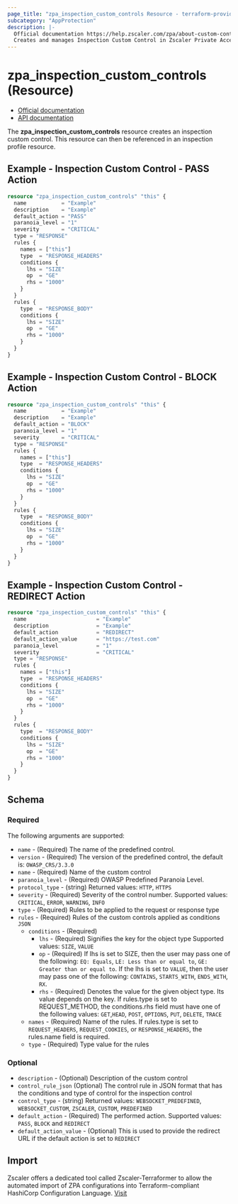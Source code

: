 ```yaml
---
page_title: "zpa_inspection_custom_controls Resource - terraform-provider-zpa"
subcategory: "AppProtection"
description: |-
  Official documentation https://help.zscaler.com/zpa/about-custom-controls/API documentation https://help.zscaler.com/zpa/configuring-appprotection-controls-using-api
  Creates and manages Inspection Custom Control in Zscaler Private Access cloud.
---
```


# zpa_inspection_custom_controls (Resource)

* [Official documentation](https://help.zscaler.com/zpa/about-custom-controls)
* [API documentation](https://help.zscaler.com/zpa/configuring-appprotection-controls-using-api)

The **zpa_inspection_custom_controls** resource creates an inspection custom control. This resource can then be referenced in an inspection profile resource.

## Example - Inspection Custom Control - PASS Action

```terraform
resource "zpa_inspection_custom_controls" "this" {
  name           = "Example"
  description    = "Example"
  default_action = "PASS"
  paranoia_level = "1"
  severity       = "CRITICAL"
  type = "RESPONSE"
  rules {
    names = ["this"]
    type  = "RESPONSE_HEADERS"
    conditions {
      lhs = "SIZE"
      op  = "GE"
      rhs = "1000"
    }
  }
  rules {
    type  = "RESPONSE_BODY"
    conditions {
      lhs = "SIZE"
      op  = "GE"
      rhs = "1000"
    }
  }
}
```

## Example - Inspection Custom Control - BLOCK Action

```terraform
resource "zpa_inspection_custom_controls" "this" {
  name           = "Example"
  description    = "Example"
  default_action = "BLOCK"
  paranoia_level = "1"
  severity       = "CRITICAL"
  type = "RESPONSE"
  rules {
    names = ["this"]
    type  = "RESPONSE_HEADERS"
    conditions {
      lhs = "SIZE"
      op  = "GE"
      rhs = "1000"
    }
  }
  rules {
    type  = "RESPONSE_BODY"
    conditions {
      lhs = "SIZE"
      op  = "GE"
      rhs = "1000"
    }
  }
}
```

## Example - Inspection Custom Control - REDIRECT Action

```terraform
resource "zpa_inspection_custom_controls" "this" {
  name                      = "Example"
  description               = "Example"
  default_action            = "REDIRECT"
  default_action_value      = "https://test.com"
  paranoia_level            = "1"
  severity                  = "CRITICAL"
  type = "RESPONSE"
  rules {
    names = ["this"]
    type  = "RESPONSE_HEADERS"
    conditions {
      lhs = "SIZE"
      op  = "GE"
      rhs = "1000"
    }
  }
  rules {
    type  = "RESPONSE_BODY"
    conditions {
      lhs = "SIZE"
      op  = "GE"
      rhs = "1000"
    }
  }
}
```

## Schema

### Required

The following arguments are supported:

- `name` - (Required) The name of the predefined control.
- `version` - (Required) The version of the predefined control, the default is: `OWASP_CRS/3.3.0`
- `name` - (Required) Name of the custom control
- `paranoia_level` - (Required) OWASP Predefined Paranoia Level.
- `protocol_type` - (string) Returned values: `HTTP`, `HTTPS`
- `severity` - (Required) Severity of the control number. Supported values: `CRITICAL`, `ERROR`, `WARNING`, `INFO`
- `type` - (Required) Rules to be applied to the request or response type
- `rules` - (Required) Rules of the custom controls applied as conditions `JSON`
  - `conditions` - (Required)
    - `lhs` - (Required) Signifies the key for the object type Supported values: `SIZE`, `VALUE`
    - `op` - (Required) If lhs is set to SIZE, then the user may pass one of the following: `EQ: Equals`, `LE: Less than or equal to`, `GE: Greater than or equal to`. If the lhs is set to `VALUE`, then the user may pass one of the following: `CONTAINS`, `STARTS_WITH`, `ENDS_WITH`, `RX`.
    - `rhs` - (Required) Denotes the value for the given object type. Its value depends on the key. If rules.type is set to REQUEST_METHOD, the conditions.rhs field must have one of the following values: `GET`,`HEAD`, `POST`, `OPTIONS`, `PUT`, `DELETE`, `TRACE`
  - `names` - (Required) Name of the rules. If rules.type is set to `REQUEST_HEADERS`, `REQUEST_COOKIES`, or `RESPONSE_HEADERS`, the rules.name field is required.
  - `type` - (Required) Type value for the rules

### Optional

- `description` - (Optional) Description of the custom control
- `control_rule_json` (Optional) The control rule in JSON format that has the conditions and type of control for the inspection control
- `control_type` - (string) Returned values: `WEBSOCKET_PREDEFINED`, `WEBSOCKET_CUSTOM`, `ZSCALER`, `CUSTOM`, `PREDEFINED`
- `default_action` - (Required) The performed action. Supported values: `PASS`, `BLOCK` and `REDIRECT`
- `default_action_value` - (Optional) This is used to provide the redirect URL if the default action is set to `REDIRECT`

## Import

Zscaler offers a dedicated tool called Zscaler-Terraformer to allow the automated import of ZPA configurations into Terraform-compliant HashiCorp Configuration Language.
[Visit](https://github.com/zscaler/zscaler-terraformer)

